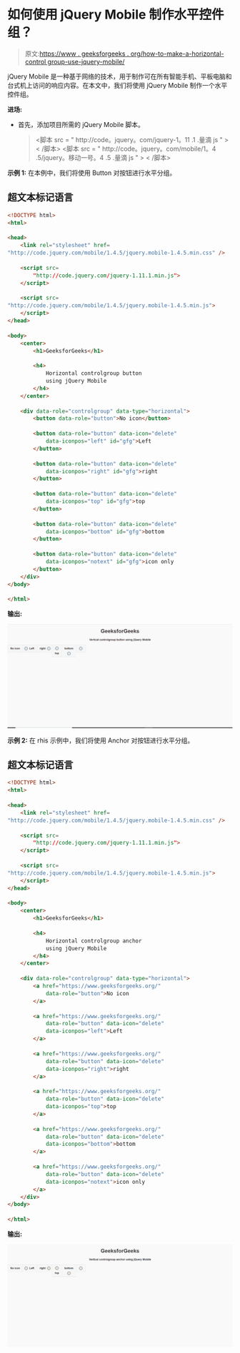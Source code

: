 # 如何使用 jQuery Mobile 制作水平控件组？

> 原文:[https://www . geeksforgeeks . org/how-to-make-a-horizontal-control group-use-jquery-mobile/](https://www.geeksforgeeks.org/how-to-make-a-horizontal-controlgroup-using-jquery-mobile/)

jQuery Mobile 是一种基于网络的技术，用于制作可在所有智能手机、平板电脑和台式机上访问的响应内容。在本文中，我们将使用 jQuery Mobile 制作一个水平控件组。

**进场:**

*   首先，添加项目所需的 jQuery Mobile 脚本。

    > <link rel="”stylesheet”" href="”http://code.jquery.com/mobile/1.4.5/jquery.mobile-1.4.5.min.css”">
    > <脚本 src = " http://code。jquery。com/jquery-1。11 .1 .量滴 js " > < /脚本>
    > <脚本 src = " http://code。jquery。com/mobile/1。4 .5/jquery。移动一号。4 .5 .量滴 js " > < /脚本>

**示例 1:** 在本例中，我们将使用 Button 对按钮进行水平分组。

## 超文本标记语言

```html
<!DOCTYPE html>
<html>

<head>
    <link rel="stylesheet" href=
"http://code.jquery.com/mobile/1.4.5/jquery.mobile-1.4.5.min.css" />

    <script src=
        "http://code.jquery.com/jquery-1.11.1.min.js">
    </script>

    <script src=
"http://code.jquery.com/mobile/1.4.5/jquery.mobile-1.4.5.min.js">
    </script>
</head>

<body>
    <center>
        <h1>GeeksforGeeks</h1>

        <h4>
            Horizontal controlgroup button 
            using jQuery Mobile
        </h4>
    </center>

    <div data-role="controlgroup" data-type="horizontal">
        <button data-role="button">No icon</button>

        <button data-role="button" data-icon="delete"
            data-iconpos="left" id="gfg">Left
        </button>

        <button data-role="button" data-icon="delete" 
            data-iconpos="right" id="gfg">right
        </button>

        <button data-role="button" data-icon="delete" 
            data-iconpos="top" id="gfg">top
        </button>

        <button data-role="button" data-icon="delete" 
            data-iconpos="bottom" id="gfg">bottom
        </button>

        <button data-role="button" data-icon="delete"
            data-iconpos="notext" id="gfg">icon only
        </button>
    </div>
</body>

</html>
```

**输出:**

![](img/ed77b7f8c98359f310dc64d4aec7a11b.png)

**示例 2:** 在 rhis 示例中，我们将使用 Anchor 对按钮进行水平分组。

## 超文本标记语言

```html
<!DOCTYPE html>
<html>

<head>
    <link rel="stylesheet" href=
"http://code.jquery.com/mobile/1.4.5/jquery.mobile-1.4.5.min.css" />

    <script src=
        "http://code.jquery.com/jquery-1.11.1.min.js">
    </script>

    <script src=
"http://code.jquery.com/mobile/1.4.5/jquery.mobile-1.4.5.min.js">
    </script>
</head>

<body>
    <center>
        <h1>GeeksforGeeks</h1>

        <h4>
            Horizontal controlgroup anchor 
            using jQuery Mobile
        </h4>
    </center>

    <div data-role="controlgroup" data-type="horizontal">
        <a href="https://www.geeksforgeeks.org/" 
            data-role="button">No icon
        </a>

        <a href="https://www.geeksforgeeks.org/" 
            data-role="button" data-icon="delete" 
            data-iconpos="left">Left
        </a>

        <a href="https://www.geeksforgeeks.org/" 
            data-role="button" data-icon="delete" 
            data-iconpos="right">right
        </a>

        <a href="https://www.geeksforgeeks.org/" 
            data-role="button" data-icon="delete" 
            data-iconpos="top">top
        </a>

        <a href="https://www.geeksforgeeks.org/" 
            data-role="button" data-icon="delete" 
            data-iconpos="bottom">bottom
        </a>

        <a href="https://www.geeksforgeeks.org/" 
            data-role="button" data-icon="delete" 
            data-iconpos="notext">icon only
        </a>
    </div>
</body>

</html>
```

**输出:**

![](img/bde8cba401fa623f458ff55887a91e66.png)